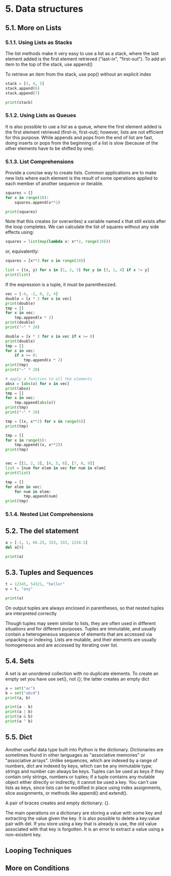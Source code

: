 # 5. Data structures

## 5.1. More on Lists

### 5.1.1. Using Lists as Stacks

The list methods make it very easy to use a list as a stack, where the last element added is the first element retrieved ("last-in", "first-out"). To add an item to the top of the stack, use append()

To retrieve an item from the stack, use pop() without an explicit index

```py
stack = [3, 4, 5]
stack.append(6)
stack.append(7)

print(stack)
```

### 5.1.2. Using Lists as Queues

It is also possible to use a list as a queue, where the first element added is the first element retrieved (first-in, first-out); however, lists are not efficient for this purpose. While appends and pops from the end of list are fast, doing inserts or pops from the beginning of a list is slow (because of the other elements have to be shifted by one).

### 5.1.3. List Comprehensions

Provide a concise way to create lists. Common applications are to make new lists where each element is the result of some operations applied to each member of another sequence or iterable.

```py
squares = []
for x in range(10):
    squares.append(x**2)

print(squares)
```

Note that this creates (or overwrites) a variable named x that still exists after the loop completes. We can calculate the list of squares without any side effects using:

```py
squares = list(map(lambda x: x**2, range(10)))
```

or, equivalently:

```py
squares = [x**2 for x in range(10)]
```

```py
list = [(x, y) for x in [1, 2, 3] for y in [3, 1, 4] if x != y]
print(list)
```

If the expression is a tuple, it must be parenthesized.

```py
vec = [-4, -2, 0, 2, 4]
double = [x * 2 for x in vec]
print(double)
tmp = []
for x in vec:
    tmp.append(x * 2)
print(double)
print("~" * 20)

double = [x * 2 for x in vec if x >= 0]
print(double)
tmp = []
for x in vec:
    if x >= 0:
        tmp.append(x * 2)
print(tmp)
print("~" * 20)

# apply a function to all the elements
absx = [abs(x) for x in vec]
print(absx)
tmp = []
for x in vec:
    tmp.append(abs(x))
print(tmp)
print("~" * 20)

tmp = [(x, x**2) for x in range(6)]
print(tmp)

tmp = []
for x in range(6):
    tmp.append((x, x**2))
print(tmp)


vec = [[1, 2, 3], [4, 5, 6], [7, 8, 9]]
list = [num for elem in vec for num in elem]
print(list)

tmp = []
for elem in vec:
    for num in elem:
        tmp.append(num)
print(tmp)
```

### 5.1.4. Nested List Comprehensions

## 5.2. The del statement

```py
a = [-1, 1, 66.25, 333, 333, 1234.5]
del a[0]

print(a)
```

## 5.3. Tuples and Sequences

```py
t = 12345, 54321, "hello!"
u = t, "axy"

print(u)
```

On output tuples are always enclosed in parentheses, so that nested tuples are interpreted correctly

Though tuples may seem similar to lists, they are often used in different situations and for different purposes. Tuples are immutable, and usually contain a heterogeneous sequence of elements that are accessed via unpacking or indexing. Lists are mutable, and their elements are usually homogeneous and are accessed by iterating over list.

## 5.4. Sets

A set is an unordered collection with no duplicate elements. To create an empty set you have use set(), not {}; the latter creates an empty dict

```py
a = set("ac")
b = set("abcd")
print(a, b)

print(a - b)
print(a | b)
print(a & b)
print(a ^ b)
```

## 5.5. Dict

Another useful data type built into Python is the dictionary. Dictionaries are sometimes found in other languages as "associative memories" or "associative arrays". Unlike sequences, which are indexed by a range of numbers, dict are indexed by keys, which can be any immutable type; strings and number can always be keys. Tuples can be used as keys if they contain only strings, numbers or tuples; if a tuple contains any mutable object either directly or indirectly, it cannot be used a key. You can't use lists as keys, since lists can be modified in place using index assignments, slice assignments, or methods like append() and extend().

A pair of braces creates and empty dictionary: {}.

The main operations on a dictionary are storing a value with some key and extracting the value given the key. It is also possible to delete a key:value pair with del. If you store using a key that is already is use, the old value associated with that key is forgotten. It is an error to extract a value using a non-existent key.

## Looping Techniques

## More on Conditions
